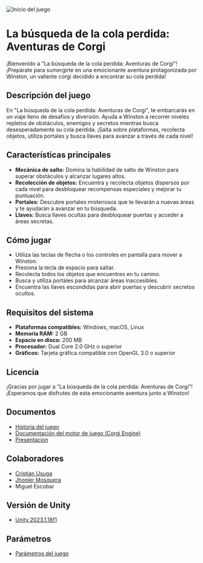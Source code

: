 ![Inicio del juego](https://cdn.discordapp.com/attachments/876619774044549130/1210244307135500348/iniciotitulo.png?ex=66058a58&is=65f31558&hm=ca8979d878eae09a27165fed067c760454ed0bb46667197fb4e9c8848826dad1&)

# La búsqueda de la cola perdida: Aventuras de Corgi

¡Bienvenido a "La búsqueda de la cola perdida: Aventuras de Corgi"! ¡Prepárate para sumergirte en una emocionante aventura protagonizada por Winston, un valiente corgi decidido a encontrar su cola perdida!

## Descripción del juego

En "La búsqueda de la cola perdida: Aventuras de Corgi", te embarcarás en un viaje lleno de desafíos y diversión. Ayuda a Winston a recorrer niveles repletos de obstáculos, enemigos y secretos mientras busca desesperadamente su cola perdida. ¡Salta sobre plataformas, recolecta objetos, utiliza portales y busca llaves para avanzar a través de cada nivel!

## Características principales

- **Mecánica de salto:** Domina la habilidad de salto de Winston para superar obstáculos y alcanzar lugares altos.
- **Recolección de objetos:** Encuentra y recolecta objetos dispersos por cada nivel para desbloquear recompensas especiales y mejorar tu puntuación.
- **Portales:** Descubre portales misteriosos que te llevarán a nuevas áreas y te ayudarán a avanzar en tu búsqueda.
- **Llaves:** Busca llaves ocultas para desbloquear puertas y acceder a áreas secretas.

## Cómo jugar

- Utiliza las teclas de flecha o los controles en pantalla para mover a Winston.
- Presiona la tecla de espacio para saltar.
- Recolecta todos los objetos que encuentres en tu camino.
- Busca y utiliza portales para alcanzar áreas inaccesibles.
- Encuentra las llaves escondidas para abrir puertas y descubrir secretos ocultos.

## Requisitos del sistema

- **Plataformas compatibles:** Windows, macOS, Linux
- **Memoria RAM:** 2 GB
- **Espacio en disco:** 200 MB
- **Procesador:** Dual Core 2.0 GHz o superior
- **Gráficos:** Tarjeta gráfica compatible con OpenGL 3.0 o superior

## Licencia

¡Gracias por jugar a "La búsqueda de la cola perdida: Aventuras de Corgi"! ¡Esperamos que disfrutes de esta emocionante aventura junto a Winston!


## Documentos
- [Historia del juego](https://docs.google.com/document/d/1ba7s1h_61aEm4iwbgetFD6cxHiawBRVuXDT9zY0WsZM/edit?usp=drivesdk)
- [Documentación del motor de juego (Corgi Engine)](https://corgi-engine-docs.moremountains.com/scenes.html)
- [Presentacion](https://www.canva.com/design/DAF9h-uVMn4/tu_zCI9WZ3mcLWw-gYkCsA/edit?utm_content=DAF9h-uVMn4&utm_campaign=designshare&utm_medium=link2&utm_source=sharebutton)

## Colaboradores  
- [Cristian Usuga](https://github.com/Cristian171)
- [Jhonier Mosquera](https://github.com/quertuy)
- Miguel Escobar

## Versión de Unity
- [Unity 2023.1.18f1](https://unity.com/pages/unity-pro-buy-now?utm_source=google&utm_medium=cpc&utm_campaign=cc_dd_upr_amer_amer-t2_en_pu_sem-gg_acq_br-pr_2023-01_brand-at2_cc3022_ev-br_id:71700000105927803&utm_content=cc_dd_upr_amer_pu_sem_gg_ev-br_pros_x_npd_cpc_kw_sd_all_x_x_brand_id:58700008262791741&utm_term=unity&&&&&gad_source=1&gclid=EAIaIQobChMIpc745aWchAMVu6FaBR1btAdREAAYASAAEgLZmPD_BwE&gclsrc=aw.ds)

## Parámetros
- [Parámetros del juego](https://xacarana.com/cursos/scripting/#/3)
